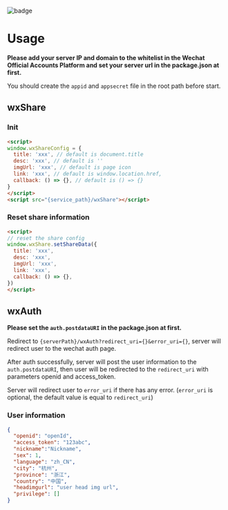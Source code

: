 ![badge](https://github.com/zjhch123/wechat-service/workflows/Deploy/badge.svg)

# Usage

**Please add your server IP and domain to the whitelist in the Wechat Official Accounts Platform and set your server url in the package.json at first.**

You should create the `appid` and `appsecret` file in the root path before start.

## wxShare

### Init

```html
<script>
window.wxShareConfig = {
  title: 'xxx', // default is document.title
  desc: 'xxx', // default is ''
  imgUrl: 'xxx', // default is page icon
  link: 'xxx', // default is window.location.href,
  callback: () => {}, // default is () => {}
}
</script>
<script src="{service_path}/wxShare"></script>
```

### Reset share information

```html
<script>
// reset the share config
window.wxShare.setShareData({
  title: 'xxx',
  desc: 'xxx',
  imgUrl: 'xxx',
  link: 'xxx',
  callback: () => {},
})
</script>
```

## wxAuth

**Please set the `auth.postdataURI` in the package.json at first.**

Redirect to `{serverPath}/wxAuth?redirect_uri={}&error_uri={}`, server will redirect user to the wechat auth page.

After auth successfully, server will post the user information to the `auth.postdataURI`, then user will be redirected to the `redirect_uri` with parameters openid and access_token.

Server will redirect user to `error_uri` if there has any error. (`error_uri` is optional, the default value is equal to `redirect_uri`)

### User information

```json
{
  "openid": "openId",
  "access_token": "123abc",
  "nickname":"Nickname",
  "sex": 1,
  "language": "zh_CN",
  "city": "杭州",
  "province": "浙江",
  "country": "中国",
  "headimgurl": "user head img url",
  "privilege": []
}
```
